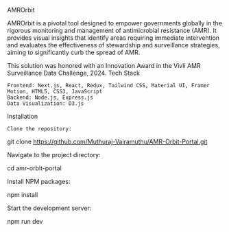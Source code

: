 AMROrbit

AMROrbit is a pivotal tool designed to empower governments globally in the rigorous monitoring and management of antimicrobial resistance (AMR). It provides visual insights that identify areas requiring immediate intervention and evaluates the effectiveness of stewardship and surveillance strategies, aiming to significantly curb the spread of AMR.

This solution was honored with an Innovation Award in the Vivli AMR Surveillance Data Challenge, 2024.
Tech Stack

    Frontend: Next.js, React, Redux, Tailwind CSS, Material UI, Framer Motion, HTML5, CSS3, JavaScript
    Backend: Node.js, Express.js
    Data Visualization: D3.js

Installation

    Clone the repository:

git clone https://github.com/Muthuraj-Vairamuthu/AMR-Orbit-Portal.git

Navigate to the project directory:

cd amr-orbit-portal

Install NPM packages:

npm install

Start the development server:

npm run dev
